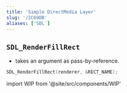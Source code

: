 ```yaml
---
title: 'Simple DirectMedia Layer'
slug: '/2C69DB'
aliases: ['SDL']
---
```


## `SDL_RenderFillRect`

- takes an argument as pass-by-reference.

```cpp
SDL_RenderFillRect(renderer, &RECT_NAME);
```

import WIP from '@site/src/components/WIP'

<WIP />
